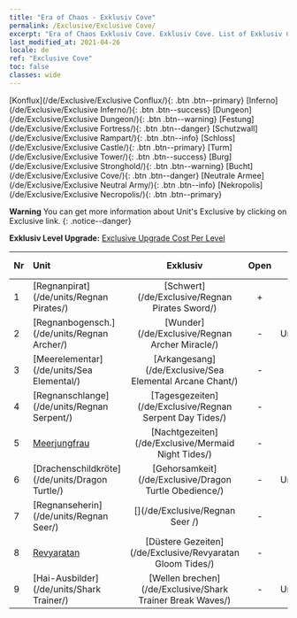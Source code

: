 ```yaml
---
title: "Era of Chaos - Exklusiv Cove"
permalink: /Exclusive/Exclusive Cove/
excerpt: "Era of Chaos Exklusiv Cove. Exklusiv Cove. List of Exklusiv Cove in Era of Chaos"
last_modified_at: 2021-04-26
locale: de
ref: "Exclusive Cove"
toc: false
classes: wide
---
```

 [Konflux](/de/Exclusive/Exclusive Conflux/){: .btn .btn--primary} [Inferno](/de/Exclusive/Exclusive Inferno/){: .btn .btn--success} [Dungeon](/de/Exclusive/Exclusive Dungeon/){: .btn .btn--warning} [Festung](/de/Exclusive/Exclusive Fortress/){: .btn .btn--danger} [Schutzwall](/de/Exclusive/Exclusive Rampart/){: .btn .btn--info} [Schloss](/de/Exclusive/Exclusive Castle/){: .btn .btn--primary} [Turm](/de/Exclusive/Exclusive Tower/){: .btn .btn--success} [Burg](/de/Exclusive/Exclusive Stronghold/){: .btn .btn--warning} [Bucht](/de/Exclusive/Exclusive Cove/){: .btn .btn--danger} [Neutrale Armee](/de/Exclusive/Exclusive Neutral Army/){: .btn .btn--info} [Nekropolis](/de/Exclusive/Exclusive Necropolis/){: .btn .btn--primary} 

**Warning** You can get more information about Unit's Exclusive by clicking on Exclusive link. 
{: .notice--danger}

 **Exklusiv Level Upgrade:** [Exclusive Upgrade Cost Per Level](/Exclusive/ExclusiveUpgradeCostPerLevel/)

  | Nr |         Unit        | Exklusiv | Open  |    Type   |  Item to Rank UP      |  Skin   |
  |:---|:--------------------|:-------------:|:-----:|:---------:|:---------------------:|:-------:|
  | 1  | [Regnanpirat](/de/units/Regnan Pirates/) | [Schwert](/de/Exclusive/Regnan Pirates Sword/) | + | Aufladung | [Schwert-Token](/ItemsDE/con_912/) | - |
  | 2  | [Regnanbogensch.](/de/units/Regnan Archer/) | [Wunder](/de/Exclusive/Regnan Archer Miracle/) | - | Unterstützung | - | - |
  | 3  | [Meerelementar](/de/units/Sea Elemental/) | [Arkangesang](/de/Exclusive/Sea Elemental Arcane Chant/) | - | Aufladung | [Arkangesang-Token](/ItemsDE/con_915/) | - |
  | 4  | [Regnanschlange](/de/units/Regnan Serpent/) | [Tagesgezeiten](/de/Exclusive/Regnan Serpent Day Tides/) | - | Fernkampf | [Tagesgezeiten-Token](/ItemsDE/con_1003/) | [Tagesgezeiten-Spezialskin](/ItemsDE/con_671/) |
  | 5  | [Meerjungfrau](/de/units/Mermaid/) | [Nachtgezeiten](/de/Exclusive/Mermaid Night Tides/) | - | Fernkampf | [Nachtgezeiten-Token](/ItemsDE/con_1004/) | [Nachtgezeiten-Spezialskin](/ItemsDE/con_672/) |
  | 6  | [Drachenschildkröte](/de/units/Dragon Turtle/) | [Gehorsamkeit](/de/Exclusive/Dragon Turtle Obedience/) | - | Unterstützung | [Gehorsamkeit-Token](/ItemsDE/con_1005/) | [Gehorsamkeit-Spezialskin](/ItemsDE/con_673/) |
  | 7  | [Regnanseherin](/de/units/Regnan Seer/) | [](/de/Exclusive/Regnan Seer /) | - | Hauptstadt | [„Stadt am Meer“-Bannerseele](/ItemsDE/con_1006/) | [Tool_2990709](/ItemsDE/con_674/) |
  | 8  | [Revyaratan](/de/units/Revyaratan/) | [Düstere Gezeiten](/de/Exclusive/Revyaratan Gloom Tides/) | - | Fernkampf | - | - |
  | 9  | [Hai-Ausbilder](/de/units/Shark Trainer/) | [Wellen brechen](/de/Exclusive/Shark Trainer Break Waves/) | - | Unterstützung | - | - |
